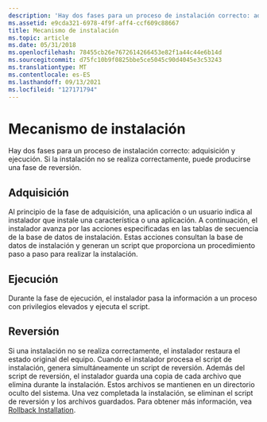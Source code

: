 ```yaml
---
description: 'Hay dos fases para un proceso de instalación correcto: adquisición y ejecución. Si la instalación no se realiza correctamente, puede producirse una fase de reversión.'
ms.assetid: e9cda321-6978-4f9f-aff4-ccf609c88667
title: Mecanismo de instalación
ms.topic: article
ms.date: 05/31/2018
ms.openlocfilehash: 78455cb26e7672614266453e82f1a44c44e6b14d
ms.sourcegitcommit: d75fc10b9f0825bbe5ce5045c90d4045e3c53243
ms.translationtype: MT
ms.contentlocale: es-ES
ms.lasthandoff: 09/13/2021
ms.locfileid: "127171794"
---
```

# <a name="installation-mechanism"></a>Mecanismo de instalación

Hay dos fases para un proceso de instalación correcto: adquisición y ejecución. Si la instalación no se realiza correctamente, puede producirse una fase de reversión.

## <a name="acquisition"></a>Adquisición

Al principio de la fase de adquisición, una aplicación o un usuario indica al instalador que instale una característica o una aplicación. A continuación, el instalador avanza por las acciones especificadas en las tablas de secuencia de la base de datos de instalación. Estas acciones consultan la base de datos de instalación y generan un script que proporciona un procedimiento paso a paso para realizar la instalación.

## <a name="execution"></a>Ejecución

Durante la fase de ejecución, el instalador pasa la información a un proceso con privilegios elevados y ejecuta el script.

## <a name="rollback"></a>Reversión

Si una instalación no se realiza correctamente, el instalador restaura el estado original del equipo. Cuando el instalador procesa el script de instalación, genera simultáneamente un script de reversión. Además del script de reversión, el instalador guarda una copia de cada archivo que elimina durante la instalación. Estos archivos se mantienen en un directorio oculto del sistema. Una vez completada la instalación, se eliminan el script de reversión y los archivos guardados. Para obtener más información, vea [Rollback Installation](rollback-installation.md).

 

 



